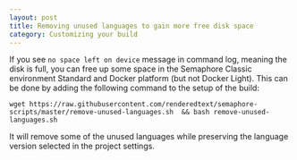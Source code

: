 ```yaml
---
layout: post
title: Removing unused languages to gain more free disk space
category: Customizing your build
---
```


If you see `no space left on device` message in command log, meaning the disk is
full, you can free up some space in the Semaphore Classic environment Standard
and Docker platform (but not Docker Light). This can be done by adding the
following command to the setup of the build:

```
wget https://raw.githubusercontent.com/renderedtext/semaphore-scripts/master/remove-unused-languages.sh  && bash remove-unused-languages.sh
```

It will remove some of the unused languages while preserving the language
version selected in the project settings.
